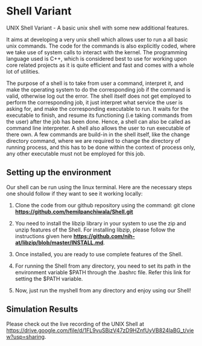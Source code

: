 # Shell Variant
UNIX Shell Variant - A basic unix shell with some new additional features.

It aims at developing a very unix shell which allows user to run a all basic unix 
commands. The code for the commands is also explicitly coded, where we take use of system
calls to interact with the kernel. The programming language used is C++, which is considered
best to use for working upon core related projects as it is quite efficient and fast and comes with
a whole lot of utilities.

The purpose of a shell is to take from user a command, interpret it, and make
the operating system to do the corresponding job if the command is valid, otherwise log out the
error. The shell itself does not get employed to perform the corresponding job, it just interpret
what service the user is asking for, and make the corresponding executable to run. It waits
for the executable to finish, and resume its functioning (i.e taking commands from the user)
after the job has been done. Hence, a shell can also be called as command line interpreter. A
shell also allows the user to run executable of there own. A few commands are build-in in the
shell itself, like the change directory command, where we are required to change the directory of
running process, and this has to be done within the context of process only, any other executable
must not be employed for this job.

## Setting up the environment
Our shell can be run using the linux terminal. Here are the necessary steps one should follow
if they want to see it working locally:

1. Clone the code from our github repository using the command:
git clone **https://github.com/hemilpanchiwala/Shell.git**

2. You need to install the libzip library in your system to use the zip and unzip features of
the Shell. For installing libzip, please follow the instructions given here **https://github.com/nih-at/libzip/blob/master/INSTALL.md**.

3. Once installed, you are ready to use complete features of the Shell.

4. For running the Shell from any directory, you need to set its path in the environment
variable $PATH through the .bashrc file. Refer this link for setting the $PATH variable.

5. Now, just run the myshell from any directory and enjoy using our Shell!

## Simulation Results

Please check out the live recording of the UNIX Shell at https://drive.google.com/file/d/1FL9vuSBjzV47zD9HZnfUyVB824laBG_t/view?usp=sharing.
